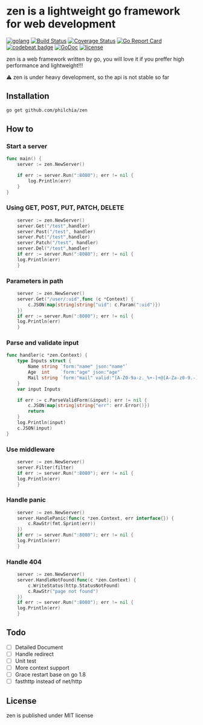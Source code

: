 # zen is a lightweight go framework for web development

[![golang](https://img.shields.io/badge/Language-Go-green.svg?style=flat)](https://golang.org)
[![Build Status](https://travis-ci.org/philchia/zen.svg?branch=master)](https://travis-ci.org/philchia/zen)
[![Coverage Status](https://coveralls.io/repos/github/philchia/zen/badge.svg?branch=master)](https://coveralls.io/github/philchia/zen?branch=master)
[![Go Report Card](https://goreportcard.com/badge/github.c🗼om/philchia/zen)](https://goreportcard.com/report/github.com/philchia/zen)
[![codebeat badge](https://codebeat.co/badges/fdac6135-0381-45f4-8972-4234f485e6c5)](https://codebeat.co/projects/github-com-philchia-zen-master)
[![GoDoc](https://godoc.org/github.com/philchia/zen?status.svg)](https://godoc.org/github.com/philchia/zen)
[![license](https://img.shields.io/github/license/mashape/apistatus.svg)](https://opensource.org/licenses/MIT)

zen is a web framework written by go, you will love it if you preffer high performance and lightweight!!!

⚠️ zen is under heavy development, so the api is not stable so far

## Installation

```bash
go get github.com/philchia/zen
```

## How to

### Start a server

```go
func main() {
	server := zen.NewServer()

	if err := server.Run(":8080"); err != nil {
		log.Println(err)
	}
}
```

### Using GET, POST, PUT, PATCH, DELETE

```go
	server := zen.NewServer()
	server.Get("/test",handler)
	server.Post("/test", handler)
	server.Put("/test",handler)
	server.Patch("/test", handler)
	server.Del("/test",handler)
	if err := server.Run(":8080"); err != nil {
	log.Println(err)
	}
```

### Parameters in path

```go
	server := zen.NewServer()
	server.Get("/user/:uid",func (c *Context) {
		c.JSON(map[string]string{"uid": c.Param(":uid")})
	})
	if err := server.Run(":8080"); err != nil {
	log.Println(err)
	}
```

### Parse and validate input

```go
func handler(c *zen.Context) {
	type Inputs struct {
		Name string `form:"name" json:"name"`
		Age  int    `form:"age" json:"age"`
		Mail string `form:"mail" valid:"[A-Z0-9a-z._%+-]+@[A-Za-z0-9.-]+\\.[A-Za-z]{2,64}" msg:"邮件格式错误" json:"mail"`
	}
	var input Inputs

	if err := c.ParseValidForm(&input); err != nil {
		c.JSON(map[string]string{"err": err.Error()})
		return
	}
	log.Println(input)
	c.JSON(input)
}
```

### Use middleware

```go
	server := zen.NewServer()
	server.Filter(filter)
	if err := server.Run(":8080"); err != nil {
	log.Println(err)
	}
```

### Handle panic

```go
	server := zen.NewServer()
	server.HandlePanic(func(c *zen.Context, err interface{}) {
		c.RawStr(fmt.Sprint(err))
	})
	if err := server.Run(":8080"); err != nil {
	log.Println(err)
	}
```

### Handle 404

```go
	server := zen.NewServer()
	server.HandleNotFound(func(c *zen.Context) {
		c.WriteStatus(http.StatusNotFound)
		c.RawStr("page not found")
	})
	if err := server.Run(":8080"); err != nil {
	log.Println(err)
	}
```

## Todo

- [ ] Detailed Document
- [ ] Handle redirect
- [ ] Unit test
- [ ] More context support
- [ ] Grace restart base on go 1.8
- [ ] fasthttp instead of net/http

## License

zen is published under MIT license